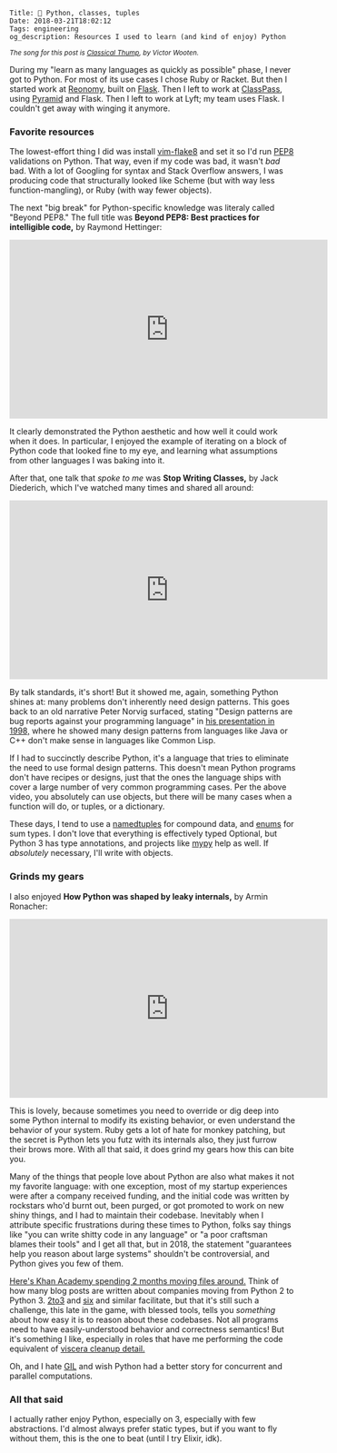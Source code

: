     Title: 🐍 Python, classes, tuples
    Date: 2018-03-21T18:02:12
    Tags: engineering
    og_description: Resources I used to learn (and kind of enjoy) Python

<small><em>The song for this post is <a
href="https://www.youtube.com/watch?v=VUkl-oZljOo&index=13&list=PLlDSFdWOYJjxNQ8-V4lc4z2F1Mxj-uGQq&t=0s">Classical Thump</a>, by Victor Wooten.</em></small>

During my "learn as many languages as quickly as possible" phase, I never got to
Python. For most of its use cases I chose Ruby or Racket. But then I
started work at [Reonomy][1], built on [Flask][2]. Then I left to work at
[ClassPass][3], using [Pyramid][4] and Flask. Then I left to work at Lyft; my
team uses Flask. I couldn't get away with winging it anymore.

### Favorite resources

The lowest-effort thing I did was install [vim-flake8][5] and set it so I'd run
[PEP8][6] validations on Python. That way, even if my code was bad, it wasn't
_bad_ bad. With a lot of Googling for syntax and Stack Overflow answers, I was
producing code that structurally looked like Scheme (but with
way less function-mangling), or Ruby (with way fewer objects).

The next "big break" for Python-specific knowledge was literaly
called "Beyond PEP8." The full title was **Beyond PEP8: Best practices for
intelligible code,** by Raymond Hettinger:

<iframe width="560" height="315"
src="https://www.youtube-nocookie.com/embed/wf-BqAjZb8M?rel=0" frameborder="0"
allow="autoplay; encrypted-media" allowfullscreen></iframe>

It clearly demonstrated the Python aesthetic and how well it could work when it
does. In particular, I enjoyed the example of iterating on a block of Python
code that looked fine to my eye, and learning what assumptions from other
languages I was baking into it.

After that, one talk that _spoke to me_ was **Stop Writing Classes,** by Jack
Diederich, which I've watched many times and shared all around:

<iframe width="560" height="315"
src="https://www.youtube-nocookie.com/embed/o9pEzgHorH0?rel=0" frameborder="0"
allow="autoplay; encrypted-media" allowfullscreen></iframe>

By talk standards, it's short! But it showed me, again, something Python shines
at: many problems don't inherently need design patterns. This goes back to an
old narrative Peter Norvig surfaced, stating "Design patterns are bug reports
against your programming language" in [his presentation in 1998,][7] where he
showed many design patterns from languages like Java or C++ don't make sense in
languages like Common Lisp.

If I had to succinctly describe Python, it's a language that tries to
eliminate the need to use formal design patterns. This doesn't mean Python
programs don't have recipes or designs, just that the ones the language ships
with cover a large number of very common programming cases. Per the above video,
you absolutely can use objects, but there will be many cases when a function
will do, or tuples, or a dictionary.

These days, I tend to use a [namedtuples][8] for compound data, and [enums][9]
for sum types. I don't love that everything is effectively typed Optional, but
Python 3 has type annotations, and projects like [mypy][10] help as well. If
_absolutely_ necessary, I'll write with objects.

### Grinds my gears

I also enjoyed **How Python was shaped by leaky internals,** by Armin Ronacher:

<iframe width="560" height="315"
src="https://www.youtube-nocookie.com/embed/qCGofLIzX6g?rel=0" frameborder="0"
allow="autoplay; encrypted-media" allowfullscreen></iframe>

This is lovely, because sometimes you need to override or dig deep into some
Python internal to modify its existing behavior, or even understand the behavior
of your system. Ruby gets a lot of hate for monkey patching, but the secret is
Python lets you futz with its internals also, they just furrow their brows
more. With all that said, it does grind my gears how this can bite you.

Many of the things that people love about Python are also what makes it not
my favorite language: with one exception, most of my startup experiences were
after a company received funding, and the initial code was written by rockstars 
who'd burnt out, been purged, or got promoted to work on new shiny things, and I
had to maintain their codebase. Inevitably when I attribute specific
frustrations during these times to Python, folks say things like "you can write
shitty code in any language" or "a poor craftsman blames their tools" and I get
all that, but in 2018, the statement "guarantees help you reason about large
systems" shouldn't be controversial, and Python gives you few of them.

[Here's Khan Academy spending 2 months moving files around.][11] Think of how
many blog posts are written about companies moving from Python 2 to Python 3.
[2to3][12] and [six][13] and similar facilitate, but that it's still such a
challenge, this late in the game, with blessed tools, tells you _something_ about
how easy it is to reason about these codebases. Not all programs need to
have easily-understood behavior and correctness semantics! But it's something
I like, especially in roles that have me performing the code equivalent of 
[viscera cleanup detail.][14]

Oh, and I hate [GIL][15] and wish Python had a better story for concurrent and
parallel computations.

### All that said

I actually rather enjoy Python, especially on 3, especially with few
abstractions. I'd almost always prefer static types, but if you want to fly
without them, this is the one to beat (until I try Elixir, idk).

   [1]: https://www.reonomy.com
   [2]: http://flask.pocoo.org/
   [3]: https://classpass.com/
   [4]: https://trypyramid.com/
   [5]: https://github.com/nvie/vim-flake8
   [6]: https://www.python.org/dev/peps/pep-0008/
   [7]: http://norvig.com/design-patterns/
   [8]: https://docs.python.org/3/library/collections.html#collections.namedtuple
   [9]: https://docs.python.org/3/library/enum.html
   [10]: http://mypy-lang.org/
   [11]: http://engineering.khanacademy.org/posts/python-refactor-1.htm
   [12]: https://docs.python.org/3.1/library/2to3.html
   [13]: https://pythonhosted.org/six/
   [14]: http://www.runestorm.com/viscera
   [15]: https://wiki.python.org/moin/GlobalInterpreterLock
